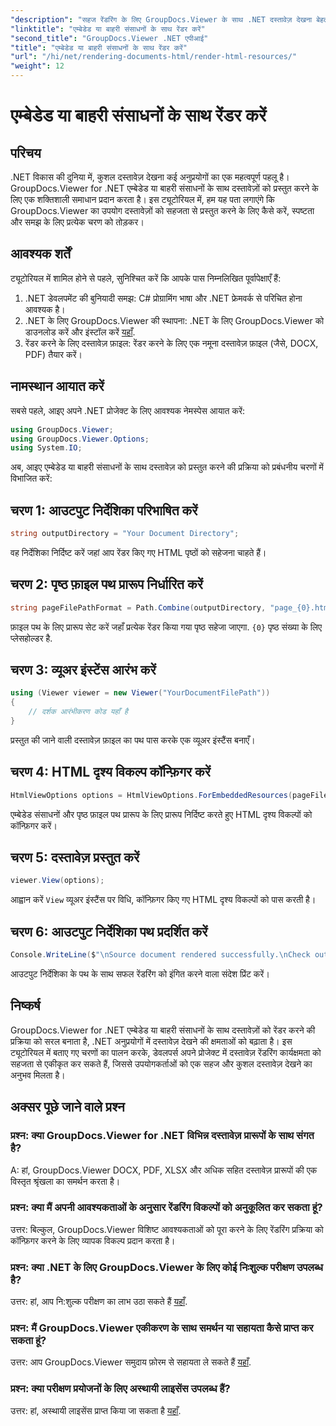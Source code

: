 ```yaml
---
"description": "सहज रेंडरिंग के लिए GroupDocs.Viewer के साथ .NET दस्तावेज़ देखना बेहतर बनाएँ। कुशल एकीकरण और बेहतर उपयोगकर्ता अनुभव के लिए हमारे ट्यूटोरियल का पालन करें।"
"linktitle": "एम्बेडेड या बाहरी संसाधनों के साथ रेंडर करें"
"second_title": "GroupDocs.Viewer .NET एपीआई"
"title": "एम्बेडेड या बाहरी संसाधनों के साथ रेंडर करें"
"url": "/hi/net/rendering-documents-html/render-html-resources/"
"weight": 12
---
```


# एम्बेडेड या बाहरी संसाधनों के साथ रेंडर करें

## परिचय

.NET विकास की दुनिया में, कुशल दस्तावेज़ देखना कई अनुप्रयोगों का एक महत्वपूर्ण पहलू है। GroupDocs.Viewer for .NET एम्बेडेड या बाहरी संसाधनों के साथ दस्तावेज़ों को प्रस्तुत करने के लिए एक शक्तिशाली समाधान प्रदान करता है। इस ट्यूटोरियल में, हम यह पता लगाएंगे कि GroupDocs.Viewer का उपयोग दस्तावेज़ों को सहजता से प्रस्तुत करने के लिए कैसे करें, स्पष्टता और समझ के लिए प्रत्येक चरण को तोड़कर।

## आवश्यक शर्तें

ट्यूटोरियल में शामिल होने से पहले, सुनिश्चित करें कि आपके पास निम्नलिखित पूर्वापेक्षाएँ हैं:

1. .NET डेवलपमेंट की बुनियादी समझ: C# प्रोग्रामिंग भाषा और .NET फ्रेमवर्क से परिचित होना आवश्यक है।
2. .NET के लिए GroupDocs.Viewer की स्थापना: .NET के लिए GroupDocs.Viewer को डाउनलोड करें और इंस्टॉल करें [यहाँ](https://releases.groupdocs.com/viewer/net/).
3. रेंडर करने के लिए दस्तावेज़ फ़ाइल: रेंडर करने के लिए एक नमूना दस्तावेज़ फ़ाइल (जैसे, DOCX, PDF) तैयार करें।

## नामस्थान आयात करें

सबसे पहले, आइए अपने .NET प्रोजेक्ट के लिए आवश्यक नेमस्पेस आयात करें:

```csharp
using GroupDocs.Viewer;
using GroupDocs.Viewer.Options;
using System.IO;
```

अब, आइए एम्बेडेड या बाहरी संसाधनों के साथ दस्तावेज़ को प्रस्तुत करने की प्रक्रिया को प्रबंधनीय चरणों में विभाजित करें:

## चरण 1: आउटपुट निर्देशिका परिभाषित करें

```csharp
string outputDirectory = "Your Document Directory";
```

वह निर्देशिका निर्दिष्ट करें जहां आप रेंडर किए गए HTML पृष्ठों को सहेजना चाहते हैं।

## चरण 2: पृष्ठ फ़ाइल पथ प्रारूप निर्धारित करें

```csharp
string pageFilePathFormat = Path.Combine(outputDirectory, "page_{0}.html");
```

फ़ाइल पथ के लिए प्रारूप सेट करें जहाँ प्रत्येक रेंडर किया गया पृष्ठ सहेजा जाएगा. `{0}` पृष्ठ संख्या के लिए प्लेसहोल्डर है.

## चरण 3: व्यूअर इंस्टेंस आरंभ करें

```csharp
using (Viewer viewer = new Viewer("YourDocumentFilePath"))
{
    // दर्शक आरंभीकरण कोड यहाँ है
}
```

प्रस्तुत की जाने वाली दस्तावेज़ फ़ाइल का पथ पास करके एक व्यूअर इंस्टैंस बनाएँ।

## चरण 4: HTML दृश्य विकल्प कॉन्फ़िगर करें

```csharp
HtmlViewOptions options = HtmlViewOptions.ForEmbeddedResources(pageFilePathFormat);
```

एम्बेडेड संसाधनों और पृष्ठ फ़ाइल पथ प्रारूप के लिए प्रारूप निर्दिष्ट करते हुए HTML दृश्य विकल्पों को कॉन्फ़िगर करें।

## चरण 5: दस्तावेज़ प्रस्तुत करें

```csharp
viewer.View(options);
```

आह्वान करें `View` व्यूअर इंस्टैंस पर विधि, कॉन्फ़िगर किए गए HTML दृश्य विकल्पों को पास करती है।

## चरण 6: आउटपुट निर्देशिका पथ प्रदर्शित करें

```csharp
Console.WriteLine($"\nSource document rendered successfully.\nCheck output in: {outputDirectory}");
```

आउटपुट निर्देशिका के पथ के साथ सफल रेंडरिंग को इंगित करने वाला संदेश प्रिंट करें।

## निष्कर्ष

GroupDocs.Viewer for .NET एम्बेडेड या बाहरी संसाधनों के साथ दस्तावेज़ों को रेंडर करने की प्रक्रिया को सरल बनाता है, .NET अनुप्रयोगों में दस्तावेज़ देखने की क्षमताओं को बढ़ाता है। इस ट्यूटोरियल में बताए गए चरणों का पालन करके, डेवलपर्स अपने प्रोजेक्ट में दस्तावेज़ रेंडरिंग कार्यक्षमता को सहजता से एकीकृत कर सकते हैं, जिससे उपयोगकर्ताओं को एक सहज और कुशल दस्तावेज़ देखने का अनुभव मिलता है।

## अक्सर पूछे जाने वाले प्रश्न

### प्रश्न: क्या GroupDocs.Viewer for .NET विभिन्न दस्तावेज़ प्रारूपों के साथ संगत है?

A: हां, GroupDocs.Viewer DOCX, PDF, XLSX और अधिक सहित दस्तावेज़ प्रारूपों की एक विस्तृत श्रृंखला का समर्थन करता है।

### प्रश्न: क्या मैं अपनी आवश्यकताओं के अनुसार रेंडरिंग विकल्पों को अनुकूलित कर सकता हूं?

उत्तर: बिल्कुल, GroupDocs.Viewer विशिष्ट आवश्यकताओं को पूरा करने के लिए रेंडरिंग प्रक्रिया को कॉन्फ़िगर करने के लिए व्यापक विकल्प प्रदान करता है।

### प्रश्न: क्या .NET के लिए GroupDocs.Viewer के लिए कोई निःशुल्क परीक्षण उपलब्ध है?

उत्तर: हां, आप नि:शुल्क परीक्षण का लाभ उठा सकते हैं [यहाँ](https://releases.groupdocs.com/).

### प्रश्न: मैं GroupDocs.Viewer एकीकरण के साथ समर्थन या सहायता कैसे प्राप्त कर सकता हूं?

उत्तर: आप GroupDocs.Viewer समुदाय फ़ोरम से सहायता ले सकते हैं [यहाँ](https://forum.groupdocs.com/c/viewer/9).

### प्रश्न: क्या परीक्षण प्रयोजनों के लिए अस्थायी लाइसेंस उपलब्ध हैं?

उत्तर: हां, अस्थायी लाइसेंस प्राप्त किया जा सकता है [यहाँ](https://purchase.groupdocs.com/temporary-license/).